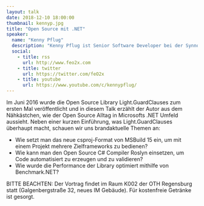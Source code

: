 ```yaml
---
layout: talk
date: 2018-12-10 18:00:00
thumbnail: kennyp.jpg
title: "Open Source mit .NET"
speaker:
  name: "Kenny Pflug"
  description: "Kenny Pflug ist Senior Software Developer bei der Synnotech AG und Doktorand an der Universität Regensburg. Dort forscht er an der Deserialisierung von komplexen Objektgraphen ohne den Einsatz von Data Transfer Objects. Seit 2009 entwickelt er im Microsoft .NET Umfeld und ist besonders interessiert in den Themen objektorientierte Design Patterns und Principles, Domain-Driven Design und Event-Architekturen, asynchrone Programmierung, Entwicklungsprozesse sowie Performanceoptimierung. Er ist Autor der Open Source Library Light.GuardClauses, mit der Methodenparameter einfach validiert werden können."
  social:
    - title: rss
      url: http://www.feo2x.com
    - title: twitter
      url: https://twitter.com/feO2x
    - title: youtube
      url: https://www.youtube.com/c/kennypflug/
---
```

Im Juni 2016 wurde die Open Source Library Light.GuardClauses zum ersten Mal veröffentlicht und in diesem Talk erzählt der Autor aus dem Nähkästchen, wie der Open Source Alltag in Microsofts .NET Umfeld aussieht. Neben einer kurzen Einführung, was Light.GuardClauses überhaupt macht, schauen wir uns brandaktuelle Themen an:

- Wie setzt man das neue csproj-Format von MSBuild 15 ein, um mit einem Projekt mehrere Zielframeworks zu bedienen?
- Wie kann man den Open Source C# Compiler Roslyn einsetzen, um Code automatisiert zu erzeugen und zu validieren?
- Wie wurde die Performance der Library optimiert mithilfe von Benchmark.NET?

BITTE BEACHTEN: Der Vortrag findet im Raum K002 der OTH Regensburg statt (Galgenbergstraße 32, neues IM Gebäude). Für kostenfreie Getränke ist gesorgt.
